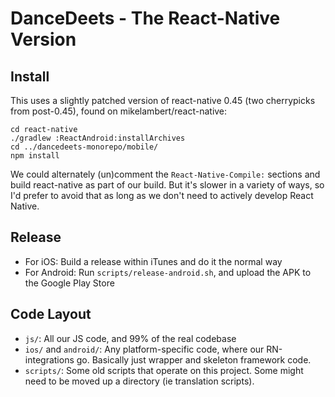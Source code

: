 # DanceDeets - The React-Native Version

## Install

This uses a slightly patched version of react-native 0.45 (two cherrypicks from post-0.45), found on mikelambert/react-native:

```
cd react-native
./gradlew :ReactAndroid:installArchives
cd ../dancedeets-monorepo/mobile/
npm install
```

We could alternately (un)comment the `React-Native-Compile:` sections and build react-native as part of our build. But it's slower in a variety of ways, so I'd prefer to avoid that as long as we don't need to actively develop React Native.

## Release

- For iOS: Build a release within iTunes and do it the normal way
- For Android: Run `scripts/release-android.sh`, and upload the APK to the Google Play Store

## Code Layout

- `js/`: All our JS code, and 99% of the real codebase
- `ios/` and `android/`: Any platform-specific code, where our RN-integrations go. Basically just wrapper and skeleton framework code.
- `scripts/`: Some old scripts that operate on this project. Some might need to be moved up a directory (ie translation scripts).
